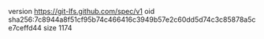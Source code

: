 version https://git-lfs.github.com/spec/v1
oid sha256:7c8944a8f51cf95b74c466416c3949b57e2c60dd5d74c3c85878a5ce7ceffd44
size 1174
